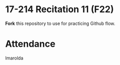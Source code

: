 # 17-214 Recitation 11 (F22)
**Fork** this repository to use for practicing Github flow.

# Attendance
lmarolda